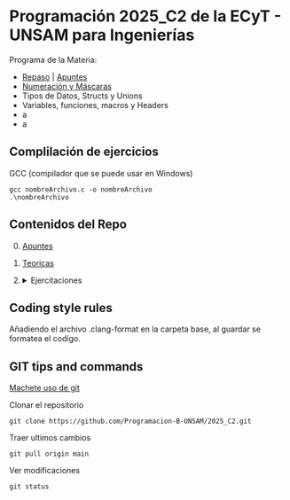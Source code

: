 # Programación 2025_C2 de la ECyT - UNSAM para Ingenierías
Programa de la Materia:  
* [Repaso](./Clase0/) | [Apuntes](./Apuntes/README.md)
* [Numeración y Máscaras](./Apuntes/mascarasYShif.md)
* Tipos de Datos, Structs y Unions
* Variables, funciones, macros y Headers
* a
* a

## Complilación de ejercicios

GCC (compilador que se puede usar en Windows)
```
gcc nombreArchivo.c -o nombreArchivo
.\nombreArchivo
```
## Contenidos del Repo
0. [Apuntes](./Apuntes/index.md)
1. [Teoricas](./Teoricas)
2. <details>
    <summary>Ejercitaciones</summary>

    1. [Clase 0](./Clase0/)
    2. [Repaso](./Guias/repaso/)
    3. [Sistemas de Numeración, Máscaras y Shifteo](./Guias/numeracionYMascaras)
    4. [Structs y Unions](./Guias/structsYUnions)

</details>

## Coding style rules

Añadiendo el archivo .clang-format en la carpeta base, al guardar se formatea el codigo. 

## GIT tips and commands

[Machete uso de git](
    https://training.github.com/downloads/es_ES/github-git-cheat-sheet.pdf
)


Clonar el repositorio 
```
git clone https://github.com/Programacion-B-UNSAM/2025_C2.git
```

Traer ultimos cambios 
```
git pull origin main
```

Ver modificaciones  
```
git status
```

